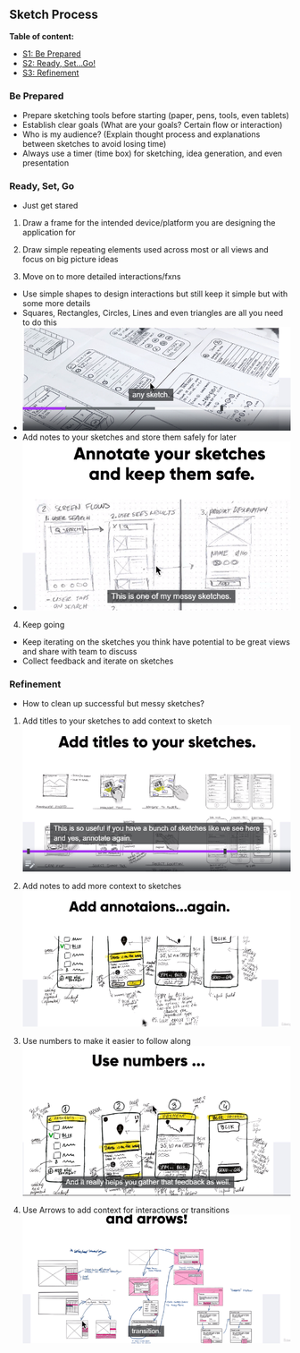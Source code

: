 ## Sketch Process

**Table of content:**
 - [S1: Be Prepared](#item-one)
 - [S2: Ready, Set...Go!](#item-two)
 - [S3: Refinement](#item-three)
 
 <!-- headings -->
 <a id="item-one"></a>
 ### Be Prepared
- Prepare sketching tools before starting (paper, pens, tools, even tablets)
- Establish clear goals (What are your goals? Certain flow or interaction)
- Who is my audience? (Explain thought process and explanations between sketches to avoid losing time)
- Always use a timer (time box) for sketching, idea generation, and even presentation

 <a id="item-two"></a>
 ### Ready, Set, Go
- Just get stared

1. Draw a frame for the intended device/platform you are designing the application for 

2. Draw simple repeating elements used across most or all views and focus on big picture ideas 

3. Move on to more detailed interactions/fxns
 - Use simple shapes to design interactions but still keep it simple but with some more details
 - Squares, Rectangles, Circles, Lines and even triangles are all you need to do this 
 - ![Detailed Interactions](/assets/details.png)
 - Add notes to your sketches and store them safely for later 
 - ![Notes on sketches](/assets/notes-sketch.png)

4. Keep going
 - Keep iterating on the sketches you think have potential to be great views and share with team to discuss 
 - Collect feedback and iterate on sketches

 <a id="item-three"></a>
 ### Refinement
 - How to clean up successful but messy sketches?

 1. Add titles to your sketches to add context to sketch
 ![Titles in sketches](/assets/title-sketch.png)

 2. Add notes to add more context to sketches 
![Notes in sketches](/assets/note2-sketch.png)

 3. Use numbers to make it easier to follow along
![Numbers in sketches](/assets/numbers-sketch.png)
 
 4. Use Arrows to add context for interactions or transitions
![Arrows in sketches](/assets/arrows-sketch.png)
